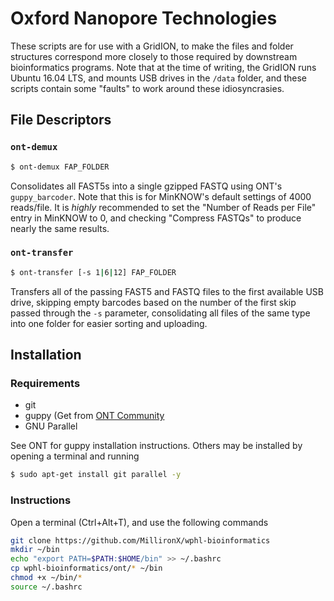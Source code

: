# Oxford Nanopore Technologies

These scripts are for use with a GridION, to make the files and folder structures correspond more closely to those required by downstream bioinformatics programs.
Note that at the time of writing, the GridION runs Ubuntu 16.04 LTS, and mounts USB drives in the `/data` folder, and these scripts contain some "faults" to work around these idiosyncrasies.

## File Descriptors

### `ont-demux`

```bash
$ ont-demux FAP_FOLDER
```

Consolidates all FAST5s into a single gzipped FASTQ using ONT's `guppy_barcoder`. Note that this is for MinKNOW's default settings of 4000 reads/file. It is _highly_ recommended to set the "Number of Reads per File" entry in MinKNOW to 0, and checking "Compress FASTQs" to produce nearly the same results.

### `ont-transfer`

```bash
$ ont-transfer [-s 1|6|12] FAP_FOLDER
```

Transfers all of the passing FAST5 and FASTQ files to the first available USB drive, skipping empty barcodes based on the number of the first skip passed through the `-s` parameter, consolidating all files of the same type into one folder for easier sorting and uploading.

## Installation

### Requirements

- git
- guppy (Get from [ONT Community](https://nanoporetech.com/community)
- GNU Parallel

See ONT for guppy installation instructions. Others may be installed by opening a terminal and running

```bash
$ sudo apt-get install git parallel -y
```

### Instructions

Open a terminal (Ctrl+Alt+T), and use the following commands

```bash
git clone https://github.com/MillironX/wphl-bioinformatics
mkdir ~/bin
echo "export PATH=$PATH:$HOME/bin" >> ~/.bashrc
cp wphl-bioinformatics/ont/* ~/bin
chmod +x ~/bin/*
source ~/.bashrc
```
